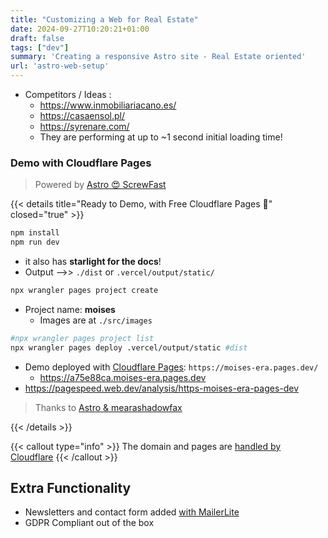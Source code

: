 ```yaml
---
title: "Customizing a Web for Real Estate"
date: 2024-09-27T10:20:21+01:00
draft: false
tags: ["dev"]
summary: 'Creating a responsive Astro site - Real Estate oriented'
url: 'astro-web-setup'
---
```


* Competitors / Ideas :
  * https://www.inmobiliariacano.es/
  * https://casaensol.pl/
  * https://syrenare.com/
  * They are performing at up to ~1 second initial loading time!


### Demo with Cloudflare Pages

> Powered by [Astro 😍 ScrewFast](https://github.com/JAlcocerT/ScrewFast)


{{< details title="Ready to Demo, with Free Cloudflare Pages 📌" closed="true" >}}

```sh
npm install
npm run dev
```

* it also has **starlight for the docs**!
* Output -->> `./dist` or `.vercel/output/static/`

```sh
npx wrangler pages project create
```

* Project name: **moises**
  * Images are at `./src/images`


```sh
#npx wrangler pages project list
npx wrangler pages deploy .vercel/output/static #dist 
```

* Demo deployed with [Cloudflare Pages](https://jalcocert.github.io/JAlcocerT/astro-web-cloudflare-pages/#setup-cloudflare-workers-and-pages): `https://moises-era.pages.dev/`
  * https://a75e88ca.moises-era.pages.dev
* https://pagespeed.web.dev/analysis/https-moises-era-pages-dev

> Thanks to [Astro & mearashadowfax](https://github.com/mearashadowfax/ScrewFast)

{{< /details >}}

{{< callout type="info" >}}
  The domain and pages are [handled by Cloudflare](https://jalcocert.github.io/JAlcocerT/astro-web-cloudflare-pages/)
{{< /callout >}}



## Extra Functionality

* Newsletters and contact form added [with MailerLite](https://jalcocert.github.io/JAlcocerT/blog/dev-forms/#mailerlite)
* GDPR Compliant out of the box